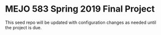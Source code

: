 # MEJO 583 Spring 2019 Final Project

This seed repo will be updated with configuration changes as needed until the project is due.
